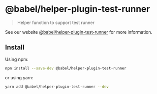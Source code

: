 # @babel/helper-plugin-test-runner

> Helper function to support test runner

See our website [@babel/helper-plugin-test-runner](https://babeljs.io/docs/en/babel-helper-plugin-test-runner) for more information.

## Install

Using npm:

```sh
npm install --save-dev @babel/helper-plugin-test-runner
```

or using yarn:

```sh
yarn add @babel/helper-plugin-test-runner --dev
```
